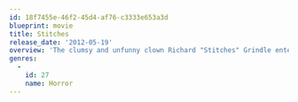 ```yaml
---
id: 18f7455e-46f2-45d4-af76-c3333e653a3d
blueprint: movie
title: Stitches
release_date: '2012-05-19'
overview: 'The clumsy and unfunny clown Richard "Stitches" Grindle entertains at the 10th birthday party of little Tom, but the boy and his friends play a prank with Stitches, tying his shoelaces. Stitches slips, falls and dies. Six years later, Tom gives a birthday party for his friends at home, but Stitches revives to haunt the teenagers and revenge his death.'
genres:
  -
    id: 27
    name: Horror
---
```

